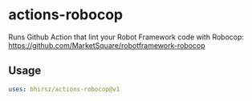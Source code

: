 actions-robocop
=================

Runs Github Action that lint your Robot Framework code with Robocop: https://github.com/MarketSquare/robotframework-robocop

Usage
-----
```yaml
uses: bhirsz/actions-robocop@v1
```
